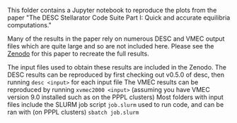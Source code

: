 This folder contains a Jupyter notebook to reproduce the plots from the paper "The DESC Stellarator Code Suite Part I: Quick and accurate equilibria computations." 

Many of the results in the paper rely on numerous DESC and VMEC output files which are quite large and so are not included here. Please see the [Zenodo](https://doi.org/10.5281/zenodo.6539680) for this paper to recreate the full results.

The input files used to obtain these results are included in the Zenodo. 
The DESC results can be reproduced by first checking out v0.5.0 of desc, then running `desc <input>` for each input file 
The VMEC results can be reproduced by running `xvmec2000 <input>` (assuming you have VMEC version 9.0 installed such as on the PPPL clusters)
Most folders with input files include the SLURM job script `job.slurm` used to run code, and can be ran with (on PPPL clusters) `sbatch job.slurm` 